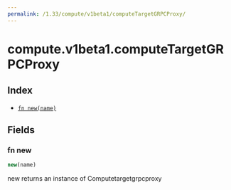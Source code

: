 ```yaml
---
permalink: /1.33/compute/v1beta1/computeTargetGRPCProxy/
---
```


# compute.v1beta1.computeTargetGRPCProxy



## Index

* [`fn new(name)`](#fn-new)

## Fields

### fn new

```ts
new(name)
```

new returns an instance of Computetargetgrpcproxy